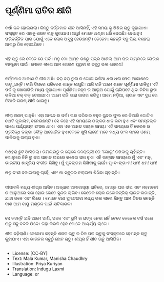 # ପୂର୍ଣ୍ଣିମା ରାତିର କ୍ଷୀରି

##
ବର୍ଷା ବନ୍ଦ ହୋଇଗଲା। କିନ୍ତୁ ବର୍ତ୍ତମାନ ଶୀତ ଆସିନାହିଁ, ଏହି ସମୟ କୁ ଶିଶିର ଋତୁ କୁହାଯାଏ। ସଂସ୍କୃତ ରେ ଏହାକୁ ଶରତ ଋତୁ କୁହାଯାଏ। ଆଛୁ! ମୋତେ ଥଣ୍ଡା ଧରି ଦେଇଛି। ବୋଧହୁଏ ପରିବର୍ତ୍ତିତ ପାଗ ଯୋଗୁଁ ଏତେ ଲୋକ ଅସୁସ୍ଥ ହେଉଛନ୍ତି। ଜେଜେମା କହନ୍ତି ସବୁ ପିଲା ଦଶହରା ଆଗରୁ ଠିକ ହୋଇଯିବେ।

##
ଏହି ଋତୁ ରେ କେତେ ଯେ ପର୍ବ। ମନୁ ମୋ ଆମ୍ବ ଗଛରୁ ପତ୍ର ଆଣିଲା ଆମ ଘର ସାମ୍ନାରେ ତୋରଣ ବାନ୍ଧିବା ପାଇଁ। ମୋତେ ଲାଗେ ଆମ ତୋରଣ ପୃଥିବୀ ର ସବୁଠୁ ଭଲ ତୋରଣ!

##
ବର୍ତ୍ତମାନ ଆକାଶ ଟି ନୀଳ ଅଛି। ବଡ଼ ବଡ଼ ତୁଳା ର ଗୋଳା ଭଳିଆ ଧଳା ଧଳା ମେଘ ଆକାଶରେ ଉଡ଼ୁଛନ୍ତି। ଚାରି ଦିଗରେ ପରିବେଶ ଶାନ୍ତ ଲାଗୁଛି। ଆଜି ରାତି ଆମେ ଶରତ ପୂର୍ଣ୍ଣିମା ପାଳିବୁ। ଏହି ପର୍ବ କୁ ଖୋଜାଗିରି ମଧ୍ୟ କୁହାଯାଏ। ପୂର୍ଣ୍ଣିମା ଜହ୍ନ ର ଆଲୁଅ ଯୋଗୁଁ ଚାରିପଟେ ଥିବା ଜିନିଷ ରୁପା ଭଳିଆ ଚକ୍ ଚକ୍ ଦେଖାଯାଏ। ଆମେ ରାତି ସାରା ଜାଗର କରିବୁ। ଆମେ ନଡ଼ିଆ, ଚାଉଳ ଏବଂ ଦୁଧ ରେ ତିଆରି ଗରମ୍ କ୍ଷୀରି ଖାଇବୁ।

##
ମୀରା ଓଣମ୍ ପାଳୁଛି। ଏହା ଆନନ୍ଦ ର ପର୍ବ। ତାର ପରିବାର ବହୁତ ସୁନ୍ଦର ଫୁଲ ରେ ତିଆରି ଗୋଟିଏ ଝୋଟି ପୂକାଲାମ୍ ବନେଇଛନ୍ତି। ସେ କହେ ଏହି ସମୟରେ ତାଙ୍କର ଧାନ କଟା ହୁଏ ଏବଂ ସମସ୍ତଙ୍କ ପାଖେ ପର୍ଯ୍ୟାପ୍ତ ଫସଲ ଥାଏ। ଏହା ଏକ ଆନନ୍ଦ ଦାୟକ ସମୟ। ଏହି ସମୟରେ ହିଁ କେରଳ ର ପ୍ରସିଦ୍ଧ ଡଙ୍ଗା ଦୌଡ଼ ଆୟୋଜିତ ହୁଏ।କେତେ ଖୁସି ଲାଗେ! ମତେ ମଧ୍ୟ ତାଂକ ସାଂଗେ ଓଣମ୍ ପାଳିବାକୁ ଇଚ୍ଛା ହୁଏ।

##
ଦଶହରା ଛୁଟି ଆସିଗଲା। ତାମିଲନାଡୁ ର ଲୋକେ ନବରାତ୍ରୀ ରେ ‘ଗୋଲୁ’ ରଖିବାକୁ ଚାହାଁନ୍ତି। ଗୋଲୁରେ ତିନି ରୁ ନଅ ପାହାଚ ଉପରେ କଣ୍ଢେଇ ସଜା ହୁଏ। ଏହି ଉତ୍ସବ ସମୟରେ ମୁଁ ଏବଂ ମନୁ, ଭାରତୀୟ ଶାସ୍ତ୍ରିୟ ସଂଗୀତ ଶିଖିବୁ। ମୁଁ ମୃଦଙ୍ଗମ ଶିଖିବାକୁ ଚାହେଁ। ମୃ-ଦ-ଙ୍ଗ-ମ! ଧମ! ଧମ! ଧମ!

ମନୁ ବଂଶୀ ବଜାଇବାକୁ ଚାହେଁ, ଏବଂ ମା ସ୍କୁଟର ଚଲାଇବା ଶିଖିବା ଚାହାନ୍ତି।

##
ଦୀପାବଳି ମଧ୍ୟ ଶୀଘ୍ର ଆସିବ। ଅନ୍ଧାର ଅମାବାସ୍ୟା ରାତିରେ, ସମସ୍ତ ଘର ଦୀପ ଏବଂ ମହମବତୀ ର ଆଲୁଅରେ ସଜା ହୋଇ କେତେ ସୁନ୍ଦର ଲାଗିବ। କେତେକ ଲୋକ ଇଲେକଟ୍ରିକ୍ ଲାଇଟ ଲଗାନ୍ତି, ଯାହା ଜଳେ ଏବଂ ଲିଭେ । ମୋତେ ବାଣ ଫୁଟେଇବା ମଧ୍ୟ ଭଲ ଲାଗେ କିନ୍ତୁ ଆମ ଟିଚର କହନ୍ତି ବାଣ ଆମ ବାୟୁ ମଣ୍ଡଳ ପାଇଁ କ୍ଷତିକାରକ।

##
ସେ କହନ୍ତି ଯଦି ଆମେ ପାଣି, ପବନ ଏବଂ ଭୂମି ର ଯତ୍ନ ନେବା ନାହିଁ ତେବେ କେତେକ ବର୍ଷ ପରେ ଋତୁ ସବୁ ବଦଳି ଯିବେ। ତାହା କିଭଳି ହେବ ମୋତେ ଆଶ୍ଚର୍ଯ୍ୟ ଲାଗେ।

ଶୀତ ବଢ଼ିଲାଣି। ଜେଜେମା କହନ୍ତି ଶରତ ଋତୁ ର ଠିକ ପର ଋତୁକୁ ସଂସ୍କୃତରେ ହେମନ୍ତ ଋତୁ କୁହାଯାଏ। ଏହା ଭାରତର ସବୁଠୁଁ ଛୋଟ ଋତୁ। ଶୀଘ୍ର ହିଁ ଶୀତ ଋତୁ ଆସିଯିବ।

##
* License: [CC-BY]
* Text: Mala Kumar, Manisha Chaudhry
* Illustration: Priya Kuriyan
* Translation: Indugu Laxmi
* Language: or
